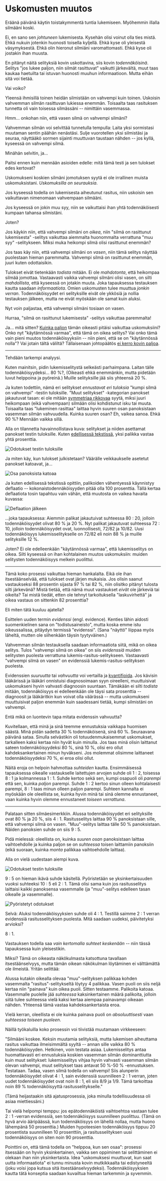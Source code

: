 # Uskomusten muutos

Eräänä päivänä käytin toistakymmentä tuntia lukemiseen. Myöhemmin illalla silmääni koski.

Ei, en sano sen *johtuneen* lukemisesta. Kysehän olisi voinut olla ties mistä. Ehkä nukuin jotenkin huonosti toisella kyljellä. Ehkä kyse oli yleisestä väsymyksestä. Ehkä olin hieronut silmiäni varomattomasti. Ehkä kyse oli jostakin ihan muusta.

En pitänyt näitä selityksiä kovin uskottavina, siis kovin *todennäköisinä*. Selitys "jos lukee paljon, niin silmät rasittuvat" vaikutti järkevältä, muut taas kaukaa haetuilta tai istuvan huonosti muuhun informaatioon. Mutta eihän sitä voi tietää.

Vai voiko?

Yleensä ihmisillä toinen heidän silmistään on vahvempi kuin toinen. Uskoisin vahvemman silmän rasittuvan lukiessa enemmän. Toisaalta taas rasituksen tunnetta oli vain toisessa silmässäni -- nimittäin vasemmassa.

Hmm... onkohan niin, että vasen silmä on vahvempi silmäni?

Vahvemman silmän voi selvittää tunnetulla tempulla: Laita yksi sormistasi muutaman sentin päähän nenästäsi. Sulje vuorotellen yksi silmistäsi ja seuraa, näyttääkö sormen sijainti muuttuvan taustaan nähden -- jos kyllä, kyseessä on vahvempi silmä.

Minähän selvitin, ja...

Paitsi ennen kuin mennään asioiden edelle: mitä tämä testi ja sen tulokset edes kertovat?

Uskomukseni koskien silmäni jomotuksen syytä ei ole irrallinen muista uskomuksistani. *Uskomuksilla on seurauksia*.

Jos kyseessä todella on lukemisesta aiheutunut rasitus, niin uskoisin sen vaikuttavan nimenomaan vahvempaan silmääni.

Jos kyseessä on jokin muu syy, niin se vaikuttaisi ihan yhtä todennäköisesti kumpaan tahansa silmistäni.

Joten?

Jos käykin niin, että vahvempi silmäni on *oikea*, niin "silmä on rasittunut lukemisesta" -selitys vaikuttaa aiemmalta huonommalta verrattuna "muu syy" -selitykseen. Miksi muka heikompi silmä olisi rasittunut enemmän?

Jos taas käy niin, että vahvempi silmäni on *vasen*, niin tämä selitys näyttää puolestaan hieman paremmalta. Vahvempi silmä on rasittunut enemmän, juuri kuten odottaisikin.

Tulokset eivät tietenkään *todista* mitään. Ei ole *mahdotonta*, että heikompaa silmää jomottaa. Vastaavasti vaikka vahvempi silmäni olisi vasen, on silti *mahdollista*, että kyseessä on jotakin muuta. Joka tapauksessa testauksen kautta saadaan *informaatiota*. Omien uskomusten tulee muuttua *jonkin verran*. Todennäköisyydet eri selityksille eivät ole ykkösiä ja nollia testauksen jälkeen, mutta ne eivät myöskään ole samat kuin aluksi.

Nyt voin paljastaa, että vahvempi silmäni tosiaan on vasen.

Hurraa, "silmä on rasittunut lukemisesta" -selitys vaikuttaa paremmalta!

Ja... mitä sitten? [Kuinka paljon](/epi/kvantifiointi) tämän oikeasti pitäisi vaikuttaa uskomuksiini? Onko nyt "käytännössä varmaa", että tämä on oikea selitys? Vai onko tämä vain pieni muutos todennäköisyyksiin -- niin pieni, että se on "käytännössä nolla"? Vai jotain tältä väliltä? Tällaisenaan johtopäätös [ei kerro kovin paljoa](/epi/matala_informaatio).

---

Tehdään tarkempi analyysi.

Kuten mainitsin, pidin lukemisselitystä selkeästi parhaimpana. Laitan tälle todennäköisyydeksi... 80 %?, (Oikeasti ehkä enemmänkin, mutta pidetään luvut helppoina ja pyöreinä.) Muille selityksille jää siis yhteensä 20 %.

Ja kuten todettiin, nämä eri selitykset *ennustavat eri tuloksia* "kumpi silmä on vahvempi" -testin tuloksille. "Muut selitykset" -kategorian panokset jakautuvat tasan: ei ole mitään [symmetriaa rikkovaa](/epi/symmetrian_rikkominen) syytä, miksi juuri heikompaan (eikä vahvempaan) silmään olisi kohdistunut isku tai muuta. Toisaalta taas "lukeminen rasittaa" laittaa hyvin suuren osan panoksistaan vasemman silmän vahvuudella. Kuinka suuren osan? Eh, vaikea sanoa. Ehkä 90 %? Mennään vaikka sillä.

Alla on tilannetta havainnollistava kuva: selitykset ja niiden asettamat panokset testin tuloksille. Kuten [edellisessä tekstissä](/epi/probabilistinen_ajattelu), yksi palikka vastaa yhtä prosenttia.

![Odotukset testin tuloksille](Kuvat/bayes_2-1.jpg)

Ja miten käy, kun tulokset julkistetaan? Väärälle veikkaukselle asetetut panokset katoavat, ja...

![Osa panoksista katoaa](Kuvat/bayes_3-1.jpg)

Ja kuten edellisessä tekstissä opittiin, palikoiden vähentyessä käynnistyy deflaatio -- kokonaistodennäköisyyden pitää olla 100 prosenttia. Tällä kertaa deflaatiota tosin tapahtuu vain vähän, että muutosta on vaikea havaita kuvassa:

![Deflaation jälkeen](Kuvat/bayes_4-1.jpg)

...joka tapauksessa: Aiemmin palikat jakautuivat suhteessa 80 : 20, jolloin todennäköisyydet olivat 80 % ja 20 %. Nyt palikat jakautuvat suhteessa 72 : 10, jolloin todennäköisyydet ovat, luonnollisesti, 72/82 ja 10/82. Uusi todennäköisyys lukemisselitykselle on 72/82 eli noin 88 % ja muille selityksille 12 %.

Joten? Ei ole edelleenkään "käytännössä varmaa", että lukemisselitys on oikea. Silti kyseessä on ihan kohtalainen muutos uskomuksiin: muiden selitysten todennäköisyys melkein puolittui.

---

Tämä koko prosessi vaikuttaa hieman hankalalta. Eikä ole ihan itsestäänselvää, että tulokset ovat järjen mukaisia. Jos olisin saanut vastaukseksi 88 prosentin sijasta 97 % tai 82 %, niin olisitko pitänyt tulosta silti järkevänä? Mistä tietää, että nämä muut vastaukset *eivät* ole järkeviä tai oikeita? Tai mistä tiedät, etten ole tehnyt tarkoituksella "laskuvirhettä" ja oikea vastaus on sittenkin 82 prosenttia?

Eli miten tätä kuuluu ajatella?

Esittelen uuden termin *evidenssi* (engl. evidence). Kenties lähin aidosti suomenkielinen sana on "todistusaineisto", mutta koska emme istu oikeussalissa, pitäydyn termissä "evidenssi". (Sana "näyttö" liippaa myös läheltä, mutten ole siihenkään täysin tyytyväinen.)

Vahvemman silmän testauksella saadaan informaatiota siitä, mikä on oikea selitys. Tulos "vahvempi silmä on oikea" on siis *evidenssiä* muiden selitysten puolesta verrattuna lukemis-rasitus-selitykseen. Vastaavasti "vahvempi silmä on vasen" on evidenssiä lukemis-rasitus-selityksen puolesta.

Evidenssien *suuruutta* tai *vahvuutta* voi vertailla ja [kvantifioida](/epi/kvantifiointi). Jos kävisin lääkärissä ja lääkäri onnistuisi diagnosoimaan syyn oireelleni, muuttuisivat uskomukseni hyvin vahvasti diagnoosin suuntaan. Tämäkään ei silti *todista* mitään, todennäköisyys ei edelleenkään ole täysi sata prosenttia -- diagnoosit ja lääkäritkin kun voivat olla väärässä -- mutta uskomukseni muuttuisivat paljon enemmän kuin saadessani tietää, kumpi silmistäni on vahvempi.

Entä mikä on luontevin tapa mitata evidenssin vahvuutta?

Kuvitellaan, että minä ja sinä teemme ennustuksia vaikkapa huomisen säästä. Minä pidän sadetta 30 % todennäköisenä, sinä 60 %. Seuraavana päivänä sataa. Sinulla selvästikin oli totuudenmukaisemmat uskomukset, tarkalleen kaksi kertaa niin hyvät kuin minulla. Jos taas minä olisin laittanut sateen todennäköisyydeksi 80 %, sinä 10 %, olisi ero ollut kahdeksankertainen minun hyväkseni. Jos molemmat olisimme laittaneet todennäköisyydeksi 70 %, ei eroa olisi ollut.

Näitä eroja on helpoin hahmottaa *suhteiden* kautta. Ensimmäisessä tapauksessa oikealle vastaukselle laitettujen arvojen suhde oli 1 : 2, toisessa 8 : 1 ja kolmannessa 1 : 1. Suhde kertoo sekä sen, kumpi osapuoli oli *parempi* että sen, kuinka *paljon* parempi. Suhde 1 : 2 kertoo sinun olleen kohtalaisesti parempi, 8 : 1 taas minun olleen paljon parempi. Suhteen kannalta ei myöskään ole oleellista se, kuinka hyvin minä tai sinä olemme ennustaneet, vaan kuinka hyvin olemme ennustaneet *toiseen verrattuna*.

---

Palataan sitten silmäesimerkkiin. Alussa todennäköisyydet eri selityksille ovat 80 % ja 20 %, siis 4 : 1. Rasitusselitys laittaa 90 % panoksistaan sille, että vahvempi silmä on vasen. "Muu"-selitys laittaa tälle 50 % panoksistaan. Näiden panoksien suhde on siis 9 : 5.

Pidä mielessä: oleellista on, kuinka *suuren osan* panoksistaan laittaa vaihtoehdolle ja kuinka paljon se on *suhteessa* toisen laittamiin panoksiin (eikä suoraan, kuinka *monta* palikkaa vaihtoehdolle laittaa).

Alla on vielä uudestaan aiempi kuva.

![Odotukset testin tuloksille](Kuvat/bayes_2-1.jpg)

9 : 5 on hieman ikävä suhde käsitellä. Pyöristetään se yksinkertaisuuden vuoksi suhteeksi 10 : 5 eli 2 : 1. Tämä olisi sama kuin jos rasitusselitys laittaisi kaikki panoksensa vasemmalle (ja "muu"-selitys edelleen tasan oikealle ja vasemmalle).

![Pyöristetyt odotukset](Kuvat/bayes_5-1.jpg)

Selvä: Aluksi todennäköisyyksien suhde oli 4 : 1. Testillä saimme 2 : 1 verran evidenssiä rasitusselityksen puolesta. Mitä saadaan uudeksi, päivitetyksi arvioksi?

8 : 1.

Vastauksen todella saa *vain kertomalla suhteet keskenään* -- niin tässä tapauksessa kuin yleisestikin.

Miksi? Tämä on oikeasta näkökulmasta katsottuna tavallaan itsestäänselvyys, mutta tämän oikean näkökulman löytäminen ei välttämättä ole ilmeistä. Yritän selittää:

Alussa kutakin oikealla olevaa "muu"-selityksen palikkaa kohden vasemmalta "rasitus"-selitykseltä löytyy 4 palikkaa. Vasen puoli on siis neljä kertaa niin "painava" kuin oikea puoli. Sitten testaamme. Palikoita katoaa. Vasemmalle puolelle jää *suhteessa* kaksinkertainen määrä palikoita, jolloin siitä tulee suhteessa vielä kaksi kertaa aiempaa painavampi oikeaan nähden. Yhteensä tämä vastaa kahdeksankertaista eroa.

Vielä kerran, oleellista ei ole kuinka painava puoli on *absoluuttisesti* vaan *suhteessa toiseen puoleen*.

Näillä työkaluilla koko prosessin voi tiivistää muutamaan virkkeeseen:

"Silmääni koskee. Keksin muutamia selityksiä, mutta lukemisen aiheuttama rasitus vaikuttaa ilmeisimmältä syyltä -- annan sille vaikka 80 % todennäköisyyden. Hetkinen, voin testata asiaa. Lukemisselitys antaa huomattavasti eri ennustuksia koskien vasemman silmän dominanttiutta kuin muut selitykset: lukemisselitys vihjaa hyvin vahvasti vasemman silmän olevan vahvempi, muut selitykset taas antavat 50 %-50 % -ennustuksen. Testataan. Tadaa, vasen silmä todella on vahvempi! Siis alunperin todennäköisyydet olivat 4 : 1, sain evidenssiä suunnilleen 2 : 1 verran, joten uudet todennäköisyydet ovat noin 8 : 1, eli siis 8/9 ja 1/9. Tämä tarkoittaa noin 89 % todennäköisyyttä rasitusselitykselle."

(Tämä heijastaakin sitä ajatusprosessia, joka minulla todellisuudessa oli asiaa miettiessäni.)

Tai vielä helpompi temppu: jos epätodennäköistä vaihtoehtoa vastaan tulee 2 : 1 -verran evidenssiä, sen todennäköisyys suunnilleen puolittuu. (Tämä on hyvä arvio ääripäässä, kun todennäköisyys on lähellä nollaa, mutta huono lähempänä 50 prosenttia.) Muiden hypoteesien todennäköisyys tippuu 20 prosentista suunnilleen 10 prosenttiin, ja rasitusselityksen uusi todennäköisyys on siten noin 90 prosenttia.

Pointtini on, että tämä todella on "helppoa, kun sen osaa": prosessi itsessään on hyvin yksinkertainen, vaikka sen oppiminen tai selittäminen ei olekaan ihan niin yksinkertaista. Idea "uskomuksesi muuttuvat, kun saat uutta informaatiota" ei tunnu minusta kovin mutkikkaalta tai edistyneeltä (joku voisi jopa kutsua sitä itsestäänselvyydeksi). Todennäköisyyksien kautta tätä konseptia saadaan kuvailtua hieman tarkemmin ja syvemmin.
